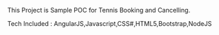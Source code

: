 This Project is Sample POC for Tennis Booking and Cancelling.


Tech Included : AngularJS,Javascript,CSS#,HTML5,Bootstrap,NodeJS